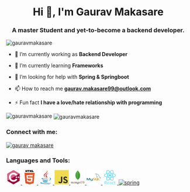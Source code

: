 <h1 align="center">Hi 👋, I'm Gaurav Makasare</h1>
<h3 align="center">A master Student and yet-to-become a backend developer.</h3>

<p align="left"> <img src="https://komarev.com/ghpvc/?username=gauravmakasare&label=Profile%20views&color=ff0000&style=plastic" alt="gauravmakasare" /> </p>

- 🔭 I’m currently working as **Backend Developer**

- 🌱 I’m currently learning **Frameworks**

- 🤝 I’m looking for help with **Spring & Springboot**

- 📫 How to reach me **gaurav.makasare99@outlook.com**

- ⚡ Fun fact **I have a love/hate relationship with programming**


<p><img align="left" src="https://github-readme-stats.vercel.app/api/top-langs?username=gauravmakasare&show_icons=true&locale=en&layout=compact" alt="gauravmakasare" /></p>

<p>&nbsp;<img align="center" src="https://github-readme-stats.vercel.app/api?username=gauravmakasare&show_icons=true&theme=dark&locale=en" alt="gauravmakasare" /></p>


<h3 align="left">Connect with me:</h3>
<p align="left">
<a href="https://linkedin.com/in/gauravmakasare" target="blank"><img align="center" src="https://raw.githubusercontent.com/rahuldkjain/github-profile-readme-generator/master/src/images/icons/Social/linked-in-alt.svg" alt="gaurav makasare" height="30" width="40" /></a>
</p>

<h3 align="left">Languages and Tools:</h3>
<p align="left"> <a href="https://www.w3schools.com/cpp/" target="_blank"> <img src="https://raw.githubusercontent.com/devicons/devicon/master/icons/cplusplus/cplusplus-original.svg" alt="cplusplus" width="40" height="40"/> </a> <a href="https://www.w3.org/html/" target="_blank"> <img src="https://raw.githubusercontent.com/devicons/devicon/master/icons/html5/html5-original-wordmark.svg" alt="html5" width="40" height="40"/> </a> <a href="https://www.java.com" target="_blank"> <img src="https://raw.githubusercontent.com/devicons/devicon/master/icons/java/java-original.svg" alt="java" width="40" height="40"/> </a> <a href="https://developer.mozilla.org/en-US/docs/Web/JavaScript" target="_blank"> <img src="https://raw.githubusercontent.com/devicons/devicon/master/icons/javascript/javascript-original.svg" alt="javascript" width="40" height="40"/> </a> <a href="https://www.mongodb.com/" target="_blank"> <img src="https://raw.githubusercontent.com/devicons/devicon/master/icons/mongodb/mongodb-original-wordmark.svg" alt="mongodb" width="40" height="40"/> </a> <a href="https://www.mysql.com/" target="_blank"> <img src="https://raw.githubusercontent.com/devicons/devicon/master/icons/mysql/mysql-original-wordmark.svg" alt="mysql" width="40" height="40"/> </a> <a href="https://reactjs.org/" target="_blank"> <img src="https://raw.githubusercontent.com/devicons/devicon/master/icons/react/react-original-wordmark.svg" alt="react" width="40" height="40"/> </a> <a href="https://spring.io/" target="_blank"> <img src="https://www.vectorlogo.zone/logos/springio/springio-icon.svg" alt="spring" width="40" height="40"/> </a> </p>

